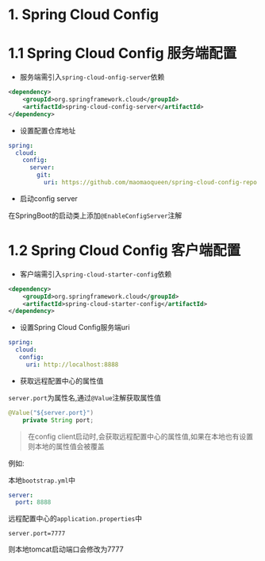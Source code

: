 # 1. Spring Cloud Config

# 1.1 Spring Cloud Config 服务端配置

- 服务端需引入`spring-cloud-onfig-server`依赖

```xml
<dependency>
    <groupId>org.springframework.cloud</groupId>
    <artifactId>spring-cloud-config-server</artifactId>
</dependency>
```

- 设置配置仓库地址

```yml
spring:
  cloud:
    config:
      server:
        git:
          uri: https://github.com/maomaoqueen/spring-cloud-config-repo #配置的git仓库地址
```

- 启动config server

在SpringBoot的启动类上添加`@EnableConfigServer`注解

# 1.2 Spring Cloud Config 客户端配置

- 客户端需引入`spring-cloud-starter-config`依赖

```xml
<dependency>
    <groupId>org.springframework.cloud</groupId>
    <artifactId>spring-cloud-starter-config</artifactId>
</dependency>
```

- 设置Spring Cloud Config服务端uri

```yml
spring:
  cloud:
   config:
     uri: http://localhost:8888
```

- 获取远程配置中心的属性值

`server.port`为属性名,通过`@Value`注解获取属性值

```java
@Value("${server.port}")
    private String port;
```

> 在config client启动时,会获取远程配置中心的属性值,如果在本地也有设置则本地的属性值会被覆盖  

例如:  

本地`bootstrap.yml`中

```yml
server:
  port: 8888
```

远程配置中心的`application.properties`中
```properties
server.port=7777
```

则本地tomcat启动端口会修改为7777



